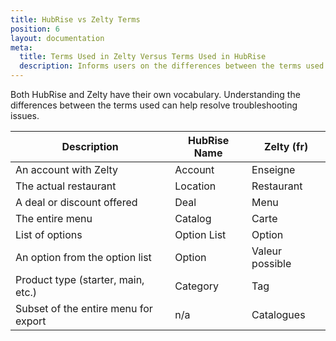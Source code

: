 ```yaml
---
title: HubRise vs Zelty Terms
position: 6
layout: documentation
meta:
  title: Terms Used in Zelty Versus Terms Used in HubRise
  description: Informs users on the differences between the terms used in HubRise versus terms used in Zelty to help resolve troubleshooting issues.
---
```


Both HubRise and Zelty have their own vocabulary. Understanding the differences between the terms used can help resolve troubleshooting issues.

| Description                          | HubRise Name | Zelty (fr)      |
| ------------------------------------ | ------------ | --------------- |
| An account with Zelty                | Account      | Enseigne        |
| The actual restaurant                | Location     | Restaurant      |
| A deal or discount offered           | Deal         | Menu            |
| The entire menu                      | Catalog      | Carte           |
| List of options                      | Option List  | Option          |
| An option from the option list       | Option       | Valeur possible |
| Product type (starter, main, etc.)   | Category     | Tag             |
| Subset of the entire menu for export | n/a          | Catalogues      |
